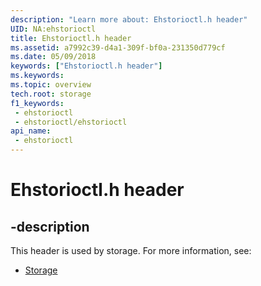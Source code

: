```yaml
---
description: "Learn more about: Ehstorioctl.h header"
UID: NA:ehstorioctl
title: Ehstorioctl.h header
ms.assetid: a7992c39-d4a1-309f-bf0a-231350d779cf
ms.date: 05/09/2018
keywords: ["Ehstorioctl.h header"]
ms.keywords: 
ms.topic: overview
tech.root: storage
f1_keywords:
 - ehstorioctl
 - ehstorioctl/ehstorioctl
api_name:
 - ehstorioctl
---
```


# Ehstorioctl.h header


## -description

This header is used by storage. For more information, see:

- [Storage](../_storage/index.md)

